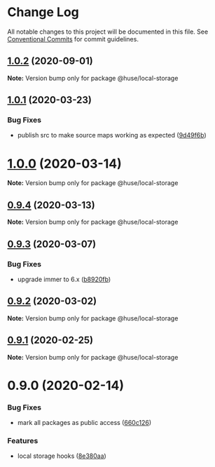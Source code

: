 # Change Log

All notable changes to this project will be documented in this file.
See [Conventional Commits](https://conventionalcommits.org) for commit guidelines.

## [1.0.2](https://github.com/ecomfe/react-hooks/compare/@huse/local-storage@1.0.1...@huse/local-storage@1.0.2) (2020-09-01)

**Note:** Version bump only for package @huse/local-storage





## [1.0.1](https://github.com/ecomfe/react-hooks/compare/@huse/local-storage@0.9.3...@huse/local-storage@1.0.1) (2020-03-23)


### Bug Fixes

* publish src to make source maps working as expected ([9d49f6b](https://github.com/ecomfe/react-hooks/commit/9d49f6b294a445c302f05da958c6e427e7eae669))





# [1.0.0](https://github.com/ecomfe/react-hooks/compare/@huse/local-storage@0.9.3...@huse/local-storage@1.0.0) (2020-03-14)

**Note:** Version bump only for package @huse/local-storage





## [0.9.4](https://github.com/ecomfe/react-hooks/compare/@huse/local-storage@0.9.3...@huse/local-storage@0.9.4) (2020-03-13)

**Note:** Version bump only for package @huse/local-storage





## [0.9.3](https://github.com/ecomfe/react-hooks/compare/@huse/local-storage@0.9.2...@huse/local-storage@0.9.3) (2020-03-07)


### Bug Fixes

* upgrade immer to 6.x ([b8920fb](https://github.com/ecomfe/react-hooks/commit/b8920fb67a14bd111b543efdcd58b67b8277ba46))





## [0.9.2](https://github.com/ecomfe/react-hooks/compare/@huse/local-storage@0.9.1...@huse/local-storage@0.9.2) (2020-03-02)

**Note:** Version bump only for package @huse/local-storage





## [0.9.1](https://github.com/ecomfe/react-hooks/compare/@huse/local-storage@0.9.0...@huse/local-storage@0.9.1) (2020-02-25)

**Note:** Version bump only for package @huse/local-storage





# 0.9.0 (2020-02-14)


### Bug Fixes

* mark all packages as public access ([660c126](https://github.com/ecomfe/react-hooks/commit/660c1265ee27cb0de0e7b456904a22f4370002d0))


### Features

* local storage hooks ([8e380aa](https://github.com/ecomfe/react-hooks/commit/8e380aac20da3a917e8ec50300d3410bec8e5c23))
